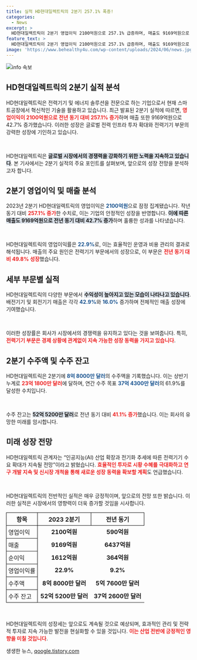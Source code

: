 ```yaml
---
title: 실적 HD현대일렉트릭의 2분기 257.1% 폭증!
categories:
  - News
excerpt: >
  HD현대일렉트릭이 2분기 영업이익 2100억원으로 257.1% 급증하며, 매출도 9169억원으로 42.7% 상승! AI와 전기화 혁명 속에서 지속적인 성장세에 주목해보세요!
feature_text: >
  HD현대일렉트릭이 2분기 영업이익 2100억원으로 257.1% 급증하며, 매출도 9169억원으로 42.7% 상승! AI와 전기화 혁명 속에서 지속적인 성장세에 주목해보세요!
image: 'https://www.behealthy4u.com/wp-content/uploads/2024/06/news.jpg'
---
```


<p><img src="https://www.behealthy4u.com/wp-content/uploads/2024/06/news.jpg" alt="info 속보" /></p>

<h2 data-ke-size="size26">HD현대일렉트릭의 2분기 실적 분석</h2>

<p data-ke-size="size16">HD현대일렉트릭은 전력기기 및 에너지 솔루션을 전문으로 하는 기업으로서 현재 스마트공장에서 혁신적인 기술을 활용하고 있습니다. 최근 발표된 2분기 실적에 따르면, <b><span style="color: #ee2323;">영업이익이 2100억원으로 전년 동기 대비 257.1% 증가</span></b>하며 매출 또한 9169억원으로 42.7% 증가했습니다. 이러한 성장은 글로벌 전력 인프라 투자 확대와 전력기기 부문의 강력한 성장에 기인하고 있습니다.</p>

<p data-ke-size="size16">&nbsp;</p>

<p>HD현대일렉트릭은 <b><span style="background-color: #21538527;">글로벌 시장에서의 경쟁력을 강화하기 위한 노력을 지속하고 있습니다</span></b>. 본 기사에서는 2분기 실적의 주요 포인트를 살펴보며, 앞으로의 성장 전망을 분석하고자 합니다. </p>

<h2 data-ke-size="size26">2분기 영업이익 및 매출 분석</h2>

<p data-ke-size="size16">2023년 2분기 HD현대일렉트릭의 영업이익은 <b><span style="color: #1a5490;">2100억원</span></b>으로 잠정 집계됐습니다. 작년 동기 대비 <b><span style="color: #ee2323;">257.1% 증가</span></b>한 수치로, 이는 기업의 안정적인 성장을 반영합니다. <b><span style="background-color: #21538527;">이에 따른 매출도 9169억원으로 전년 동기 대비 42.7% 증가</span></b>하며 훌륭한 성과를 나타냈습니다.</p>

<p data-ke-size="size16">&nbsp;</p>

<p>HD현대일렉트릭의 영업이익률은 <b><span style="color: #1a5490;">22.9%</span></b>로, 이는 효율적인 운영과 비용 관리의 결과로 해석됩니다. 매출의 주요 원인은 전력기기 부문에서의 성장으로, 이 부문은 <b><span style="color: #ee2323;">전년 동기 대비 49.8% 성장</span></b>했습니다.</p>

<h2 data-ke-size="size26">세부 부문별 실적</h2>

<p data-ke-size="size16">HD현대일렉트릭의 다양한 부문에서 <b><span style="background-color: #21538527;">수익성이 높아지고 있는 모습이 나타나고 있습니다</span></b>. 배전기기 및 회전기기 매출은 각각 <b><span style="color: #1a5490;">42.9%</span></b>와 <b><span style="color: #1a5490;">16.0%</span></b> 증가하며 전체적인 매출 성장에 기여했습니다.</p>

<p data-ke-size="size16">&nbsp;</p>

<p>이러한 성장률은 회사가 시장에서의 경쟁력을 유지하고 있다는 것을 보여줍니다. 특히, <b><span style="color: #ee2323;">전력기기 부문은 경제 상황에 관계없이 지속 가능한 성장 동력을 가지고 있습니다</span></b>.</p>

<h2 data-ke-size="size26">2분기 수주액 및 수주 잔고</h2>

<p data-ke-size="size16">HD현대일렉트릭은 2분기에 <b><span style="color: #1a5490;">8억 8000만 달러</span></b>의 수주액을 기록했습니다. 이는 상반기 누계로 <b><span style="color: #ee2323;">23억 1800만 달러</span></b>에 달하며, 연간 수주 목표 <b><span style="color: #1a5490;">37억 4300만 달러</span></b>의 61.9%를 달성한 수치입니다.</p>

<p data-ke-size="size16">&nbsp;</p>

<p>수주 잔고는 <b><span style="background-color: #21538527;">52억 5200만 달러</span></b>로 전년 동기 대비 <b><span style="color: #ee2323;">41.1% 증가</span></b>했습니다. 이는 회사의 유망한 미래를 암시합니다.</p>

<h2 data-ke-size="size26">미래 성장 전망</h2>

<p data-ke-size="size16">HD현대일렉트릭 관계자는 “인공지능(AI) 산업 확장과 전기화 추세에 따른 전력기기 수요 확대가 지속될 전망”이라고 밝혔습니다. <b><span style="color: #ee2323;">효율적인 투자로 시황 수혜를 극대화하고 연구 개발 지속 및 신시장 개척을 통해 새로운 성장 동력을 확보할 계획</span></b>도 언급했습니다.</p>

<p data-ke-size="size16">&nbsp;</p>

<p>HD현대일렉트릭의 전반적인 실적은 매우 긍정적이며, 앞으로의 전망 또한 밝습니다. 이러한 실적은 시장에서의 영향력이 더욱 증가할 것임을 시사합니다. </p>

<table style="width:100%; border-collapse:collapse;">
  <tr>
    <th style="border:1px solid #000; padding:5px; text-align:center;">항목</th>
    <th style="border:1px solid #000; padding:5px; text-align:center;">2023 2분기</th>
    <th style="border:1px solid #000; padding:5px; text-align:center;">전년 동기</th>
  </tr>
  <tr>
    <td style="border:1px solid #000; padding:5px;">영업이익</td>
    <td style="text-align: center; height: 17px;"><b>2100억원</b></td>
    <td style="text-align: center; height: 17px;"><b>590억원</b></td>
  </tr>
  <tr>
    <td style="border:1px solid #000; padding:5px;">매출</td>
    <td style="text-align: center; height: 17px;"><b>9169억원</b></td>
    <td style="text-align: center; height: 17px;"><b>6437억원</b></td>
  </tr>
  <tr>
    <td style="border:1px solid #000; padding:5px;">순이익</td>
    <td style="text-align: center; height: 17px;"><b>1612억원</b></td>
    <td style="text-align: center; height: 17px;"><b>364억원</b></td>
  </tr>
  <tr>
    <td style="border:1px solid #000; padding:5px;">영업이익률</td>
    <td style="text-align: center; height: 17px;"><b>22.9%</b></td>
    <td style="text-align: center; height: 17px;"><b>9.2%</b></td>
  </tr>
  <tr>
    <td style="border:1px solid #000; padding:5px;">수주액</td>
    <td style="text-align: center; height: 17px;"><b>8억 8000만 달러</b></td>
    <td style="text-align: center; height: 17px;"><b>5억 7600만 달러</b></td>
  </tr>
  <tr>
    <td style="border:1px solid #000; padding:5px;">수주 잔고</td>
    <td style="text-align: center; height: 17px;"><b>52억 5200만 달러</b></td>
    <td style="text-align: center; height: 17px;"><b>37억 2600만 달러</b></td>
  </tr>
</table>

<p data-ke-size="size16">&nbsp;</p>

<p>HD현대일렉트릭의 성장세는 앞으로도 계속될 것으로 예상되며, 효과적인 관리 및 전략적 투자로 지속 가능한 발전을 현실화할 수 있을 것입니다. <b><span style="color: #ee2323;">이는 산업 전반에 긍정적인 영향을 미칠 것입니다</span></b>.</p>
생생한 뉴스, <a href="https://qoogle.tistory.com" rel="dofollow">qoogle.tistory.com</a>


